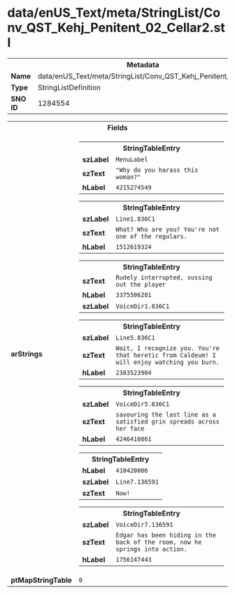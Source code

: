 <h1>data/enUS_Text/meta/StringList/Conv_QST_Kehj_Penitent_02_Cellar2.stl</h1><table><tr><th colspan="100%">Metadata</th></tr><tr><td><b>Name</b></td><td>data/enUS_Text/meta/StringList/Conv_QST_Kehj_Penitent_02_Cellar2.stl</td></tr><tr><td><b>Type</b></td><td>StringListDefinition</td></tr><tr><td><b>SNO ID</b></td><td>1284554</td></tr></table>

<table><tr><th colspan="100%">Fields</th></tr><tr><td><b>arStrings</b></td><td><table><tr><th colspan="100%">StringTableEntry</th></tr><tr><td><b>szLabel</b></td><td><code>MenuLabel</code></td></tr><tr><td><b>szText</b></td><td><code>"Why do you harass this woman?"</code></td></tr><tr><td><b>hLabel</b></td><td><code>4215274549</code></td></tr></table>


<table><tr><th colspan="100%">StringTableEntry</th></tr><tr><td><b>szLabel</b></td><td><code>Line1.836C1</code></td></tr><tr><td><b>szText</b></td><td><code>What? Who are you? You're not one of the regulars.</code></td></tr><tr><td><b>hLabel</b></td><td><code>1512619324</code></td></tr></table>


<table><tr><th colspan="100%">StringTableEntry</th></tr><tr><td><b>szText</b></td><td><code>Rudely interrupted, sussing out the player</code></td></tr><tr><td><b>hLabel</b></td><td><code>3375506281</code></td></tr><tr><td><b>szLabel</b></td><td><code>VoiceDir1.836C1</code></td></tr></table>


<table><tr><th colspan="100%">StringTableEntry</th></tr><tr><td><b>szLabel</b></td><td><code>Line5.836C1</code></td></tr><tr><td><b>szText</b></td><td><code>Wait, I recognize you. You're that heretic from Caldeum! I will enjoy watching you burn.</code></td></tr><tr><td><b>hLabel</b></td><td><code>2383523904</code></td></tr></table>


<table><tr><th colspan="100%">StringTableEntry</th></tr><tr><td><b>szLabel</b></td><td><code>VoiceDir5.836C1</code></td></tr><tr><td><b>szText</b></td><td><code>savouring the last line as a satisfied grin spreads across her face</code></td></tr><tr><td><b>hLabel</b></td><td><code>4246410861</code></td></tr></table>


<table><tr><th colspan="100%">StringTableEntry</th></tr><tr><td><b>hLabel</b></td><td><code>410420006</code></td></tr><tr><td><b>szLabel</b></td><td><code>Line7.136591</code></td></tr><tr><td><b>szText</b></td><td><code>Now!</code></td></tr></table>


<table><tr><th colspan="100%">StringTableEntry</th></tr><tr><td><b>szLabel</b></td><td><code>VoiceDir7.136591</code></td></tr><tr><td><b>szText</b></td><td><code>Edgar has been hiding in the back of the room, now he springs into action.</code></td></tr><tr><td><b>hLabel</b></td><td><code>1756147443</code></td></tr></table>


</td></tr><tr><td><b>ptMapStringTable</b></td><td><code>0</code></td></tr></table>

